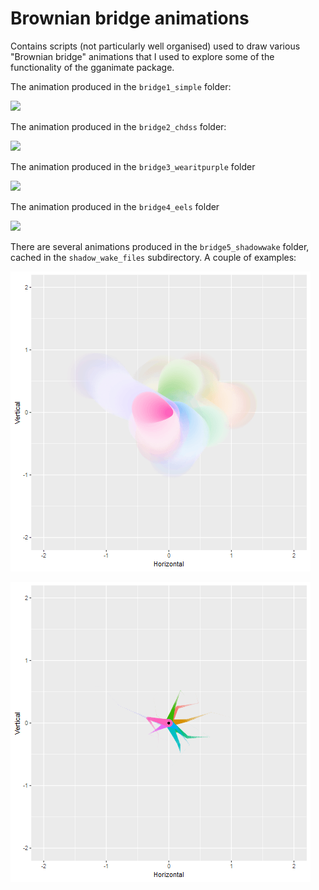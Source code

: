 # Brownian bridge animations

Contains scripts (not particularly well organised) used to draw various "Brownian bridge" animations that I used to explore some of the functionality of the gganimate package. 

The animation produced in the `bridge1_simple` folder:

![](./bridge1_simple/bridge.gif)



The animation produced in the `bridge2_chdss` folder:

![](./bridge2_chdss/summer_school_logo.gif)

The animation produced in the `bridge3_wearitpurple` folder

![](bridge3_wearitpurple/wear-it-purple.gif)



The animation produced in the `bridge4_eels` folder

![](bridge4_eels/bridge-of-eels.gif)



There are several animations produced in the `bridge5_shadowwake` folder, cached in the `shadow_wake_files` subdirectory. A couple of examples:



![](bridge5_shadowwake/shadow_wake_files/figure-markdown_github/wake8-1.gif)



![](bridge5_shadowwake/shadow_wake_files/figure-markdown_github/wake11-1.gif)





